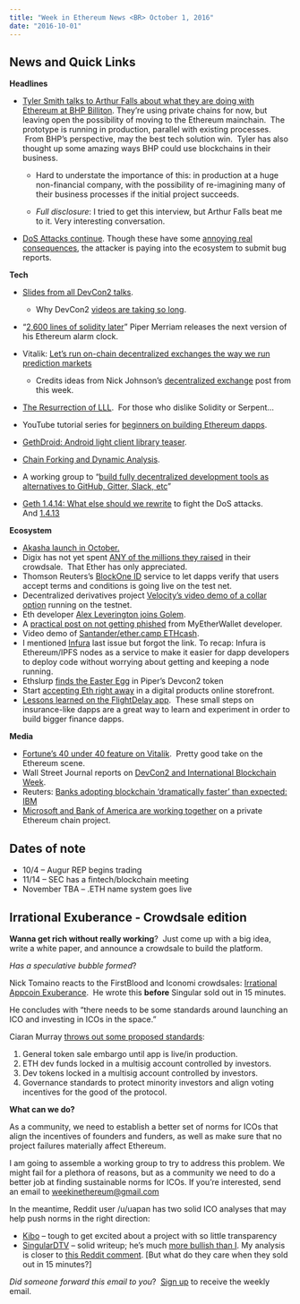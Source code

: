 ```yaml
---
title: "Week in Ethereum News <BR> October 1, 2016"
date: "2016-10-01"
---
```


## News and Quick Links  

**Headlines**

- [Tyler Smith talks to Arthur Falls about what they are doing with Ethereum at BHP Billiton](https://t.umblr.com/redirect?z=https%3A%2F%2Fsoundcloud.com%2Farthurfalls%2Fthe-ether-review-43-bhp&t=M2NiNmQxODJjZDJlOGJlMDRmODBhN2YwNmJlNmE3OGNjMzY3MGNjNiwwMGNUSmlzbg%3D%3D&b=t%3AQ8svKXOQOFn4j1wJ-IeWRA&p=https%3A%2F%2Fwww.weekinethereum.com%2Fpost%2F155177886678%2Foctober-1-2016&m=0). They’re using private chains for now, but leaving open the possibility of moving to the Ethereum mainchain.  The prototype is running in production, parallel with existing processes.  From BHP’s perspective, may the best tech solution win.  Tyler has also thought up some amazing ways BHP could use blockchains in their business.
    - Hard to understate the importance of this: in production at a huge non-financial company, with the possibility of re-imagining many of their business processes if the initial project succeeds.  
        
    - _Full disclosure_: I tried to get this interview, but Arthur Falls beat me to it. Very interesting conversation.  
        
- [DoS Attacks continue](https://t.umblr.com/redirect?z=https%3A%2F%2Fwww.reddit.com%2Fr%2Fethereum%2Fcomments%2F55cm1d%2Fa_new_attack_in_progress%2F&t=ZGFjYmUwODNiZDU3MzhmM2M0MmE2Y2FkZTBlYmU2MmIyNDQ5OTBiZCwwMGNUSmlzbg%3D%3D&b=t%3AQ8svKXOQOFn4j1wJ-IeWRA&p=https%3A%2F%2Fwww.weekinethereum.com%2Fpost%2F155177886678%2Foctober-1-2016&m=0). Though these have some [annoying real consequences](https://t.umblr.com/redirect?z=https%3A%2F%2Fwww.reddit.com%2Fr%2Fethereum%2Fcomments%2F55bj1a%2Fhow_much_longer_on_a_low_gas_limit%2F&t=YjU1ZjhmZTIwMDRjNDY3NjM1YzhhYmI1NjMyODljMWMzZThhOGRjNywwMGNUSmlzbg%3D%3D&b=t%3AQ8svKXOQOFn4j1wJ-IeWRA&p=https%3A%2F%2Fwww.weekinethereum.com%2Fpost%2F155177886678%2Foctober-1-2016&m=0), the attacker is paying into the ecosystem to submit bug reports.

**Tech**

- [Slides from all DevCon2 talks](https://t.umblr.com/redirect?z=https%3A%2F%2Fwww.bokconsulting.com.au%2Fblog%2Fethereum-devcon2-conference-in-shanghai%2F&t=ZjI5NWE5NjljYWI0NGY5MjJhZDJmMzE5ZDUzOGQ4OTc2MThhMjYxZiwwMGNUSmlzbg%3D%3D&b=t%3AQ8svKXOQOFn4j1wJ-IeWRA&p=https%3A%2F%2Fwww.weekinethereum.com%2Fpost%2F155177886678%2Foctober-1-2016&m=0).
    - Why DevCon2 [videos are taking so long](https://t.umblr.com/redirect?z=https%3A%2F%2Fwww.reddit.com%2Fr%2Fethereum%2Fcomments%2F55hq7s%2Fwhy_is_it_taking_so_long_before_we_can_see_the%2Fd8aoxo7&t=M2U3YzI3ZTgwNmZhNzVkNjIxZmY4OTA0OTY4NDc5MmFmYWU5ZmJhMywwMGNUSmlzbg%3D%3D&b=t%3AQ8svKXOQOFn4j1wJ-IeWRA&p=https%3A%2F%2Fwww.weekinethereum.com%2Fpost%2F155177886678%2Foctober-1-2016&m=0).  
        
- “[2,600 lines of solidity later](https://t.umblr.com/redirect?z=http%3A%2F%2Fblog.ethereum-alarm-clock.com%2Fblog%2F2016%2F9%2F29%2F2600-lines-of-solidity-later&t=OTFiMDE3MDIzNTA0ZTgwYjAxY2MwMjJhNTUxMjlhMWE5MzA4YWUxNSwwMGNUSmlzbg%3D%3D&b=t%3AQ8svKXOQOFn4j1wJ-IeWRA&p=https%3A%2F%2Fwww.weekinethereum.com%2Fpost%2F155177886678%2Foctober-1-2016&m=0)” Piper Merriam releases the next version of his Ethereum alarm clock.
- Vitalik: [Let’s run on-chain decentralized exchanges the way we run prediction markets](https://t.umblr.com/redirect?z=https%3A%2F%2Fwww.reddit.com%2Fr%2Fethereum%2Fcomments%2F55m04x&t=Njc1NThmYjM0OWVjNmU5ZmFlMmI5ODRjMmFiZjMyYjIxNDc3MGIwMSwwMGNUSmlzbg%3D%3D&b=t%3AQ8svKXOQOFn4j1wJ-IeWRA&p=https%3A%2F%2Fwww.weekinethereum.com%2Fpost%2F155177886678%2Foctober-1-2016&m=0)
    - Credits ideas from Nick Johnson’s [decentralized exchange](https://t.umblr.com/redirect?z=https%3A%2F%2Fwww.reddit.com%2Fr%2Fethereum%2Fcomments%2F54l32y%2Feuler_the_simplest_exchange_and_currency%2F&t=MjY0NGZjOTU3NzI1NzQzNmM4NjE1NTgzMTQ3YzQ0ZWM3Y2U4NzQ2OCwwMGNUSmlzbg%3D%3D&b=t%3AQ8svKXOQOFn4j1wJ-IeWRA&p=https%3A%2F%2Fwww.weekinethereum.com%2Fpost%2F155177886678%2Foctober-1-2016&m=0) post from this week.  
        
- [The Resurrection of LLL](https://t.umblr.com/redirect?z=http%3A%2F%2Fblog.syrinx.net%2Fthe-resurrection-of-lll-part-7%2F&t=YzcyYjdjZjU3NDM5MDA5ZGIzZGQyOGQyNDgyODdmY2E3MDdkZDkzZiwwMGNUSmlzbg%3D%3D&b=t%3AQ8svKXOQOFn4j1wJ-IeWRA&p=https%3A%2F%2Fwww.weekinethereum.com%2Fpost%2F155177886678%2Foctober-1-2016&m=0).  For those who dislike Solidity or Serpent…
- YouTube tutorial series for [beginners on building Ethereum dapps](https://t.umblr.com/redirect?z=https%3A%2F%2Fwww.youtube.com%2Fplaylist%3Flist%3DPLH4m2oS2ratdoHFEkGvwvd7TkeTv4sa7Z&t=YWY4NmE1MWY1MDI0NDcyYzRlMGE3Mzk0MWIwOTQzNDIzYzU1MzQyNywwMGNUSmlzbg%3D%3D&b=t%3AQ8svKXOQOFn4j1wJ-IeWRA&p=https%3A%2F%2Fwww.weekinethereum.com%2Fpost%2F155177886678%2Foctober-1-2016&m=0).
- [GethDroid: Android light client library teaser](https://t.umblr.com/redirect?z=https%3A%2F%2Fgithub.com%2Fethereum%2Fgo-ethereum%2Fwiki%2FMobile-Clients%3A-Libraries-and-Inproc-Ethereum-Nodes&t=ZmE2OTdhYjYwNzkzNjViMmY0MGE1ZDc4ZjY3OGJiNjk1ZTNkYmVmYywwMGNUSmlzbg%3D%3D&b=t%3AQ8svKXOQOFn4j1wJ-IeWRA&p=https%3A%2F%2Fwww.weekinethereum.com%2Fpost%2F155177886678%2Foctober-1-2016&m=0).
- [Chain Forking and Dynamic Analysis](https://t.umblr.com/redirect?z=http%3A%2F%2Ftruffleframework.com%2Ftutorials%2Fchain-forking-exploiting-the-dao&t=NWM3OGVmNGUxNDIyMmM4MWQ5YzU3ODZmMDAwNTRkZmNkOTlkNGE2MSwwMGNUSmlzbg%3D%3D&b=t%3AQ8svKXOQOFn4j1wJ-IeWRA&p=https%3A%2F%2Fwww.weekinethereum.com%2Fpost%2F155177886678%2Foctober-1-2016&m=0).
- A working group to “[build fully decentralized development tools as alternatives to GitHub, Gitter, Slack, etc](https://t.umblr.com/redirect?z=https%3A%2F%2Fgroups.google.com%2Fforum%2F%23%2521topic%2Fdecentralized-development-tools%2FVIM6NVNgMfc&t=NzRhMGY3ZTExNGUxYmMyOGVmYzM5ZTFhNDgwZmU5MGNjNGYyZWMyOSwwMGNUSmlzbg%3D%3D&b=t%3AQ8svKXOQOFn4j1wJ-IeWRA&p=https%3A%2F%2Fwww.weekinethereum.com%2Fpost%2F155177886678%2Foctober-1-2016&m=0)”
- [Geth 1.4.14: What else should we rewrite](https://t.umblr.com/redirect?z=http%3A%2F%2F%2520https%3A%2F%2Fgithub.com%2Fethereum%2Fgo-ethereum%2Freleases%2Ftag%2Fv1.4.14&t=MDM2ODQ4MmEzYTBmZTNkOWExOTI1ZDhlMzYzZmM0NmExNjIzNTA1NCwwMGNUSmlzbg%3D%3D&b=t%3AQ8svKXOQOFn4j1wJ-IeWRA&p=https%3A%2F%2Fwww.weekinethereum.com%2Fpost%2F155177886678%2Foctober-1-2016&m=0) to fight the DoS attacks. And [1.4.13](https://t.umblr.com/redirect?z=https%3A%2F%2Fgithub.com%2Fethereum%2Fgo-ethereum%2Freleases%2Ftag%2Fv1.4.13&t=ZDBjZDc4ZWFlMDk3ZGRhY2RhYWIwZGM0MTI1Y2MxNmI2NzZlNDY3ZiwwMGNUSmlzbg%3D%3D&b=t%3AQ8svKXOQOFn4j1wJ-IeWRA&p=https%3A%2F%2Fwww.weekinethereum.com%2Fpost%2F155177886678%2Foctober-1-2016&m=0)

**Ecosystem**

- [Akasha launch in October.](https://t.umblr.com/redirect?z=http%3A%2F%2Fblog.akasha.world%2F2016%2F09%2F30%2Flaunch-imminent%2F&t=MWVmMTRmNjZlNGQ1OWJiNmVlNmUxZDkwNjQzZWNhMDZmYTRmMGVjMCwwMGNUSmlzbg%3D%3D&b=t%3AQ8svKXOQOFn4j1wJ-IeWRA&p=https%3A%2F%2Fwww.weekinethereum.com%2Fpost%2F155177886678%2Foctober-1-2016&m=0)
- Digix has not yet spent [ANY of the millions they raised](https://t.umblr.com/redirect?z=https%3A%2F%2Fwww.reddit.com%2Fr%2Fethtrader%2Fcomments%2F5520rk%2Fcompanys_will_need_to_sell_ico_eth_for_usdeur_to%2Fd86ujty%3Fcontext%3D3&t=MzZiYzQxNTRmNjZlNDJkMmE0ZjhkYTgzYTZmNDMyYjg2MjM5YjQ1OCwwMGNUSmlzbg%3D%3D&b=t%3AQ8svKXOQOFn4j1wJ-IeWRA&p=https%3A%2F%2Fwww.weekinethereum.com%2Fpost%2F155177886678%2Foctober-1-2016&m=0) in their crowdsale.  That Ether has only appreciated.
- Thomson Reuters’s [BlockOne ID](https://t.umblr.com/redirect?z=https%3A%2F%2Fblockone.thomsonreuters.com%2F&t=YjdiMGJhZTlhY2Y1YzNmZTY4ODUwNjgwZjY0ODk4MDY1ODBkYmMzZCwwMGNUSmlzbg%3D%3D&b=t%3AQ8svKXOQOFn4j1wJ-IeWRA&p=https%3A%2F%2Fwww.weekinethereum.com%2Fpost%2F155177886678%2Foctober-1-2016&m=0) service to let dapps verify that users accept terms and conditions is going live on the test net.
- Decentralized derivatives project [Velocity’s video demo of a collar option](https://t.umblr.com/redirect?z=http%3A%2F%2Fblog.velocity.technology%2Fvelocity-demo%2F&t=NTFjNDg4ZWUwNmRkZjY2MTU4ZTljYWJiODRhZTgxYjA5ZDQ4Zjg1YSwwMGNUSmlzbg%3D%3D&b=t%3AQ8svKXOQOFn4j1wJ-IeWRA&p=https%3A%2F%2Fwww.weekinethereum.com%2Fpost%2F155177886678%2Foctober-1-2016&m=0) running on the testnet.
- Eth developer [Alex Leverington joins Golem](https://t.umblr.com/redirect?z=https%3A%2F%2Fblog.golemproject.net%2Fjoining-the-golem-project-f1ad975272a1%23.dn2zv79sz&t=YzFlZGQwNDRhODU5OWRlZmU3ZWQ4NDM5OGRiNmM3NzlkYzNjMDk0MiwwMGNUSmlzbg%3D%3D&b=t%3AQ8svKXOQOFn4j1wJ-IeWRA&p=https%3A%2F%2Fwww.weekinethereum.com%2Fpost%2F155177886678%2Foctober-1-2016&m=0).
- A [practical post on not getting phished](https://t.umblr.com/redirect?z=https%3A%2F%2Fwww.reddit.com%2Fr%2Fethereum%2Fcomments%2F556frk%2Fits_time_to_get_real_stop_relying_on_third%2F&t=YzI1N2Y5YjZlOWZmMGMwMzY3NWUzNjU1MDJlODU1YWMzMzI1OWM1NSwwMGNUSmlzbg%3D%3D&b=t%3AQ8svKXOQOFn4j1wJ-IeWRA&p=https%3A%2F%2Fwww.weekinethereum.com%2Fpost%2F155177886678%2Foctober-1-2016&m=0) from MyEtherWallet developer.
- Video demo of [Santander/ether.camp ETHcash](https://t.umblr.com/redirect?z=https%3A%2F%2Fwww.youtube.com%2Fwatch%3Fv%3DvqAIMxZrE8Q&t=MzI2ZjY2NDUzOGY2ODJjYTRmZmU4MTYyMTExODMyZGZkMGQ4N2NmNiwwMGNUSmlzbg%3D%3D&b=t%3AQ8svKXOQOFn4j1wJ-IeWRA&p=https%3A%2F%2Fwww.weekinethereum.com%2Fpost%2F155177886678%2Foctober-1-2016&m=0).
- I mentioned [Infura](https://t.umblr.com/redirect?z=https%3A%2F%2Finfura.io&t=NWE1YTFkMmY5YzIxOGIzYjdlZTQyZGMwN2RlMDRkNTYxNGExOTA0YiwwMGNUSmlzbg%3D%3D&b=t%3AQ8svKXOQOFn4j1wJ-IeWRA&p=https%3A%2F%2Fwww.weekinethereum.com%2Fpost%2F155177886678%2Foctober-1-2016&m=0) last issue but forgot the link. To recap: Infura is Ethereum/IPFS nodes as a service to make it easier for dapp developers to deploy code without worrying about getting and keeping a node running.
- Ethslurp [finds the Easter Egg](https://t.umblr.com/redirect?z=https%3A%2F%2Fwww.youtube.com%2Fattribution_link%3Fa%3DD-U0rXBem4g%26u%3D%252Fwatch%253Fv%253DFbthvNAGnIQ%2526feature%253Dshare&t=MzBmMDJmYTJmYjkwN2YyYzZhOWJlZjRkYWRlODA5MmE4ZTdjNDY3NiwwMGNUSmlzbg%3D%3D&b=t%3AQ8svKXOQOFn4j1wJ-IeWRA&p=https%3A%2F%2Fwww.weekinethereum.com%2Fpost%2F155177886678%2Foctober-1-2016&m=0) in Piper’s Devcon2 token
- Start [accepting Eth right away](https://t.umblr.com/redirect?z=https%3A%2F%2Frocketr.net%2F&t=OWFmNDg3ODA4ZmI2ZmY5YzYyYzUzMjVjODY5NTkwMmNiYjZhNGIwNCwwMGNUSmlzbg%3D%3D&b=t%3AQ8svKXOQOFn4j1wJ-IeWRA&p=https%3A%2F%2Fwww.weekinethereum.com%2Fpost%2F155177886678%2Foctober-1-2016&m=0) in a digital products online storefront.
- [Lessons learned on the FlightDelay app](https://t.umblr.com/redirect?z=https%3A%2F%2Fmedium.com%2Fthe-future-requires-more%2Fflight-delay-dapp-lessons-learned-a59e4e39a8d1&t=NDc5NWNhYzBmYTFlOWQ3NjA5OWZiN2U1OGU3YWY3ZmU3MWRiNmY0MywwMGNUSmlzbg%3D%3D&b=t%3AQ8svKXOQOFn4j1wJ-IeWRA&p=https%3A%2F%2Fwww.weekinethereum.com%2Fpost%2F155177886678%2Foctober-1-2016&m=0).  These small steps on insurance-like dapps are a great way to learn and experiment in order to build bigger finance dapps.

**Media**

- [Fortune’s 40 under 40 feature on Vitalik](https://t.umblr.com/redirect?z=http%3A%2F%2Ffortune.com%2Fethereum-blockchain-vitalik-buterin%2F&t=MDRmZWM0NjRjNzNhMzVjZDA0NDk1YmEzN2M0NGU5Mzc3ZDU3YzNmNiwwMGNUSmlzbg%3D%3D&b=t%3AQ8svKXOQOFn4j1wJ-IeWRA&p=https%3A%2F%2Fwww.weekinethereum.com%2Fpost%2F155177886678%2Foctober-1-2016&m=0).  Pretty good take on the Ethereum scene.
- Wall Street Journal reports on [DevCon2 and International Blockchain Week](https://t.umblr.com/redirect?z=http%3A%2F%2Fblogs.wsj.com%2Fchinarealtime%2F2016%2F09%2F26%2Fblockchain-gets-a-push-in-shanghai-a-shared-version-of-the-truth%2F&t=OTZlNzg1ODc3OTU4MWQ5YzBlNDExYTJjZmIxNDI3YTg4Y2ZjMDFlYywwMGNUSmlzbg%3D%3D&b=t%3AQ8svKXOQOFn4j1wJ-IeWRA&p=https%3A%2F%2Fwww.weekinethereum.com%2Fpost%2F155177886678%2Foctober-1-2016&m=0).
- Reuters: [Banks adopting blockchain ‘dramatically faster’ than expected: IBM](https://t.umblr.com/redirect?z=http%3A%2F%2Fwww.reuters.com%2Farticle%2Fus-tech-blockchain-ibm-idUSKCN11Y28D&t=NjJiZjdlNDM3NjNiZDY3MDg1ZmI3NDRlZTRiOTAzYjk0YjdjMjNjNCwwMGNUSmlzbg%3D%3D&b=t%3AQ8svKXOQOFn4j1wJ-IeWRA&p=https%3A%2F%2Fwww.weekinethereum.com%2Fpost%2F155177886678%2Foctober-1-2016&m=0)
- [Microsoft and Bank of America are working together](https://t.umblr.com/redirect?z=http%3A%2F%2Fwww.reuters.com%2Farticle%2Fus-tech-blockchain-microsoft-bank-of-ame-idUSKCN11X137&t=ODBhYmVjMWI4NTEyYzkyMzZjOGRmNWFlMjNiM2UxODcyZWEzZTlmMiwwMGNUSmlzbg%3D%3D&b=t%3AQ8svKXOQOFn4j1wJ-IeWRA&p=https%3A%2F%2Fwww.weekinethereum.com%2Fpost%2F155177886678%2Foctober-1-2016&m=0) on a private Ethereum chain project.

## Dates of note  

- 10/4 – Augur REP begins trading
- 11/14 – SEC has a fintech/blockchain meeting
- November TBA – .ETH name system goes live

## Irrational Exuberance - Crowdsale edition  

**Wanna get rich without really working**?  Just come up with a big idea, write a white paper, and announce a crowdsale to build the platform.

_Has a speculative bubble formed_?

Nick Tomaino reacts to the FirstBlood and Iconomi crowdsales: [Irrational Appcoin Exuberance](https://t.umblr.com/redirect?z=https%3A%2F%2Fmedium.com%2F%40ntmoney%2Firrational-appcoin-exuberance-b6ea86d58b8a&t=ZGViNmJkMDZmM2NhMzhlM2ZhYWYzNzJkNWFkNjZkNTc0YWJmYjc1ZSwwMGNUSmlzbg%3D%3D&b=t%3AQ8svKXOQOFn4j1wJ-IeWRA&p=https%3A%2F%2Fwww.weekinethereum.com%2Fpost%2F155177886678%2Foctober-1-2016&m=0).  He wrote this **before** Singular sold out in 15 minutes.

He concludes with “there needs to be some standards around launching an ICO and investing in ICOs in the space.”  

Ciaran Murray [throws out some proposed standards](https://t.umblr.com/redirect?z=https%3A%2F%2Fwww.reddit.com%2Fr%2Fethereum%2Fcomments%2F54iyz4%2Fthoughts_on_the_first_blood_crowdsale_and_how_to%2Fd82allo%3Fcontext%3D3&t=NDNkZThhZWYwNDgzMjYzNGNhZmRlZjUwNjFlYTcxMGIzZTc4YjNjMiwwMGNUSmlzbg%3D%3D&b=t%3AQ8svKXOQOFn4j1wJ-IeWRA&p=https%3A%2F%2Fwww.weekinethereum.com%2Fpost%2F155177886678%2Foctober-1-2016&m=0):

1. General token sale embargo until app is live/in production.
2. ETH dev funds locked in a multisig account controlled by investors.
3. Dev tokens locked in a multisig account controlled by investors.
4. Governance standards to protect minority investors and align voting incentives for the good of the protocol.

**What can we do?**

As a community, we need to establish a better set of norms for ICOs that align the incentives of founders and funders, as well as make sure that no project failures materially affect Ethereum.  

I am going to assemble a working group to try to address this problem. We might fail for a plethora of reasons, but as a community we need to do a better job at finding sustainable norms for ICOs. If you’re interested, send an email to weekinethereum@gmail.com

In the meantime, Reddit user /u/uapan has two solid ICO analyses that may help push norms in the right direction:

- [Kibo](https://t.umblr.com/redirect?z=https%3A%2F%2Fwww.reddit.com%2Fr%2Fethereum%2Fcomments%2F5518k4%2Fevaluation_kibo_ico%2F&t=Y2JiZTY1ZGZlOGM0Mjg1OGZkNTExZGZmZGY1NWY5ZmQxMzk2OTE5NywwMGNUSmlzbg%3D%3D&b=t%3AQ8svKXOQOFn4j1wJ-IeWRA&p=https%3A%2F%2Fwww.weekinethereum.com%2Fpost%2F155177886678%2Foctober-1-2016&m=0) – tough to get excited about a project with so little transparency
- [SingularDTV](https://t.umblr.com/redirect?z=https%3A%2F%2Fwww.reddit.com%2Fr%2Fethereum%2Fcomments%2F558r7q%2Fthe_crowdsale_analyst_singulardtv_three_projects%2F&t=MWRkMTExNzIzZDE1NDljNTc1OGM0YWQ5NTE1MmFhNWM0OTI4YjU5NSwwMGNUSmlzbg%3D%3D&b=t%3AQ8svKXOQOFn4j1wJ-IeWRA&p=https%3A%2F%2Fwww.weekinethereum.com%2Fpost%2F155177886678%2Foctober-1-2016&m=0) – solid writeup; he’s much [more bullish than I](https://t.umblr.com/redirect?z=http%3A%2F%2Fwww.evanvanness.com%2Fpost%2F150900730446%2Fwhats-happening-in-ethereum-issue-3&t=MThjZjEwYTEyNzMzYWE5MWFkYjA3NTdlMGQzMTEwOTQ2NjY5YWRiMCwwMGNUSmlzbg%3D%3D&b=t%3AQ8svKXOQOFn4j1wJ-IeWRA&p=https%3A%2F%2Fwww.weekinethereum.com%2Fpost%2F155177886678%2Foctober-1-2016&m=0). My analysis is closer to [this Reddit comment](https://t.umblr.com/redirect?z=https%3A%2F%2Fwww.reddit.com%2Fr%2Fethereum%2Fcomments%2F558r7q%2Fthe_crowdsale_analyst_singulardtv_three_projects%2Fd88wpiy&t=NzVjN2E4OWY1ZGZkYTBkZGI3YzlhZmUyZmNjNzUyZjMzOTQ1MmU4MywwMGNUSmlzbg%3D%3D&b=t%3AQ8svKXOQOFn4j1wJ-IeWRA&p=https%3A%2F%2Fwww.weekinethereum.com%2Fpost%2F155177886678%2Foctober-1-2016&m=0). \[But what do they care when they sold out in 15 minutes?\]

_Did someone forward this email to you_?  [Sign up](https://t.umblr.com/redirect?z=http%3A%2F%2Feepurl.com%2FcbyJs5&t=MTYzMWIyYWY4YjU1YThjOTM5YzY2OTg0NzNjMzk1ZjUyNDZjY2JjMSwwMGNUSmlzbg%3D%3D&b=t%3AQ8svKXOQOFn4j1wJ-IeWRA&p=https%3A%2F%2Fwww.weekinethereum.com%2Fpost%2F155177886678%2Foctober-1-2016&m=0) to receive the weekly email.
